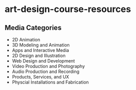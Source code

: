 # art-design-course-resources

## Media Categories

* 2D Animation
* 3D Modeling and Animation
* Apps and Interactive Media
* 2D Design and Illustration
* Web Design and Development 
* Video Production and Photography
* Audio Production and Recording
* Products, Services, and UX
* Physcial Installations and Fabrication

